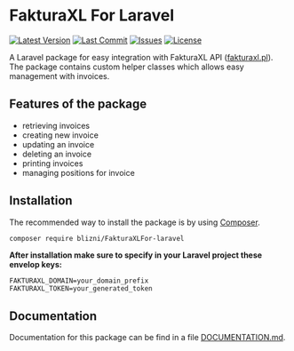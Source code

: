 # FakturaXL For Laravel

[![Latest Version](https://img.shields.io/github/release/blizni/FakturaXLFor-Laravel.svg?include_prereleases&label=packagist&style=flat-square)](https://packagist.org/packages/blizni/FakturaXLFor-laravel)
[![Last Commit](https://img.shields.io/github/last-commit/blizni/FakturaXLFor-Laravel.svg?style=flat-square)](https://github.com/blizni/FakturaXLFor-Laravel/commit/main)
[![Issues](https://img.shields.io/github/issues/blizni/FakturaXLFor-Laravel.svg?style=flat-square)](https://github.com/blizni/FakturaXLFor-Laravel/issues)
[![License](https://img.shields.io/github/license/blizni/FakturaXLFor-Laravel.svg?style=flat-square)](https://github.com/blizni/FakturaXLFor-Laravel/blob/main/LICENSE)

A Laravel package for easy integration with FakturaXL API ([fakturaxl.pl](https://fakturaxl.pl)). The package contains custom helper classes which allows easy management with invoices. 

## Features of the package

- retrieving invoices
- creating new invoice
- updating an invoice
- deleting an invoice
- printing invoices
- managing positions for invoice

## Installation

The recommended way to install the package is by using
[Composer](https://getcomposer.org/).

```bash
composer require blizni/FakturaXLFor-laravel
```

**After installation make sure to specify in your Laravel project these envelop keys:**

```env
FAKTURAXL_DOMAIN=your_domain_prefix
FAKTURAXL_TOKEN=your_generated_token
```

## Documentation

Documentation for this package can be find in a file [DOCUMENTATION.md](https://github.com/blizni/FakturaXLFor-Laravel/blob/main/DOCUMENTATION.md).
